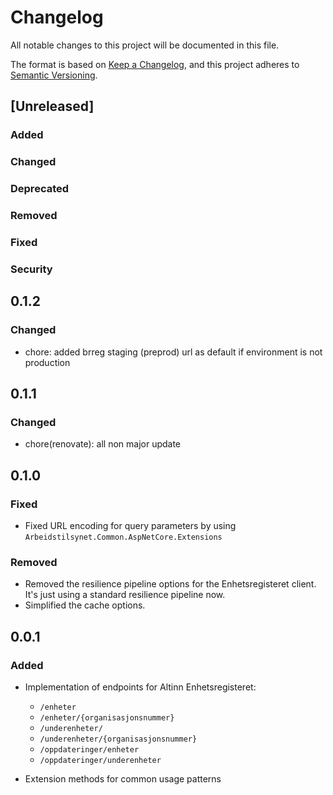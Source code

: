 # Changelog

All notable changes to this project will be documented in this file.

The format is based on [Keep a Changelog](https://keepachangelog.com/en/1.1.0/),
and this project adheres to [Semantic Versioning](https://semver.org/spec/v2.0.0.html).

## [Unreleased]

### Added <!-- for new features. -->
### Changed <!--  for changes in existing functionality. -->
### Deprecated <!--  for soon-to-be removed features. -->
### Removed <!-- for now removed features. -->
### Fixed <!-- for any bug fixes. -->
### Security <!-- in case of vulnerabilities. -->

## 0.1.2

### Changed

- chore: added brreg staging (preprod) url as default if environment is not production

## 0.1.1

### Changed

- chore(renovate): all non major update

## 0.1.0

### Fixed

- Fixed URL encoding for query parameters by using `Arbeidstilsynet.Common.AspNetCore.Extensions`

### Removed

- Removed the resilience pipeline options for the Enhetsregisteret client. It's just using a standard resilience pipeline now.
- Simplified the cache options.

## 0.0.1

### Added

- Implementation of endpoints for Altinn Enhetsregisteret:
  - `/enheter`
  - `/enheter/{organisasjonsnummer}`
  - `/underenheter/`
  - `/underenheter/{organisasjonsnummer}`
  - `/oppdateringer/enheter`
  - `/oppdateringer/underenheter`

- Extension methods for common usage patterns
